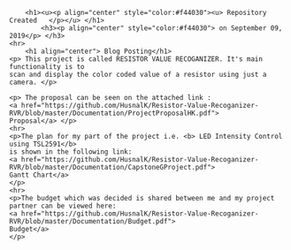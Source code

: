 <html>
	 
		<h1><u><p align="center" style="color:#f44030"><u> Repository Created 	</p></u> </h1>
			<h3><p align="center" style="color:#f44030"> on September 09, 2019</p> </h3>
	<hr>
		<h1 align="center"> Blog Posting</h1>
	<p> This project is called RESISTOR VALUE RECOGANIZER. It's main functionality is to 
	scan and display the color coded value of a resistor using just a camera. </p>
		
	<p> The proposal can be seen on the attached link : 
	<a href="https://github.com/HusnalK/Resistor-Value-Recoganizer-RVR/blob/master/Documentation/ProjectProposalHK.pdf">
	Proposal</a> </p>
	<hr>
	<p>The plan for my part of the project i.e. <b> LED Intensity Control using TSL2591</b>
	is shown in the following link: 
	<a href="https://github.com/HusnalK/Resistor-Value-Recoganizer-RVR/blob/master/Documentation/CapstoneGProject.pdf">
	Gantt Chart</a>		
	</p>
	<hr>
	<p>The budget which was decided is shared between me and my project partner can be viewed here:
	<a href="https://github.com/HusnalK/Resistor-Value-Recoganizer-RVR/blob/master/Documentation/Budget.pdf">
	Budget</a>		
	</p>		
			
</html>
		
